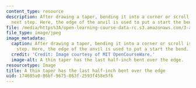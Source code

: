 ```yaml
---
content_type: resource
description: After drawing a taper, bending it into a corner or scroll is a common
  next step. Here, the edge of the anvil is used to put a start the bend.
file: /media/https%3A/open-learning-course-data-rc.s3.amazonaws.com/3-a04-modern-blacksmithing-and-physical-metallurgy-fall-2008/174605a086bf9675863f2593f458e5f6_030.jpg
file_type: image/jpeg
image_metadata:
  caption: After drawing a taper, bending it into a corner or scroll is a common next
    step. Here, the edge of the anvil is used to put a start the bend.
  credit: 'Credit: Image courtesy of MIT OpenCourseWare.'
  image-alt: A thin taper has the last half-inch bent over the edge.
resourcetype: Image
title: A thin taper has the last half-inch bent over the edge
uid: 174605a0-86bf-9675-863f-2593f458e5f6
---
```

